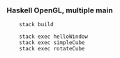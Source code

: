 ### Haskell OpenGL, multiple main 


```
    stack build

    stack exec helloWindow
    stack exec simpleCube 
    stack exec rotateCube 
```
